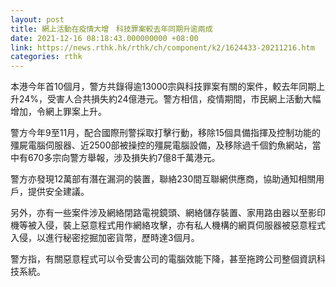 ```yaml
---
layout: post
title: 網上活動在疫情大增　科技罪案較去年同期升逾兩成
date: 2021-12-16 08:18:43.000000000 +08:00
link: https://news.rthk.hk/rthk/ch/component/k2/1624433-20211216.htm
categories: rthk
---
```


本港今年首10個月，警方共錄得逾13000宗與科技罪案有關的案件，較去年同期上升24%，受害人合共損失約24億港元。警方相信，疫情期間，巿民網上活動大幅增加，令網上罪案上升。

警方今年9至11月，配合國際刑警採取打擊行動，移除15個具備指揮及控制功能的殭屍電腦伺服器、近2500部被操控的殭屍電腦設備，及移除過千個釣魚網站，當中有670多宗向警方舉報，涉及損失約7億8千萬港元。

警方亦發現12萬部有潛在漏洞的裝置，聯絡230間互聯網供應商，協助通知相關用戶，提供安全建議。

另外，亦有一些案件涉及網絡閉路電視鏡頭、網絡儲存裝置、家用路由器以至影印機等被入侵，裝上惡意程式用作網絡攻擊，亦有私人機構的網頁伺服器被惡意程式入侵，以進行秘密挖掘加密貨幣，歷時達3個月。

警方指，有關惡意程式可以令受害公司的電腦效能下降，甚至拖跨公司整個資訊科技系統。

